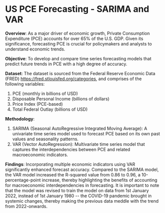 # US PCE Forecasting - SARIMA and VAR
**Overview**:
As a major driver of economic growth, Private Consumption Expenditure (PCE) accounts for over 65% of the U.S. GDP. Given its significance, forecasting PCE is crucial for policymakers and analysts to understand economic trends.

**Objective**:
To develop and compare time series forecasting models that predict future trends in PCE with a high degree of accuracy.

**Dataset**:
The dataset is sourced from the Federal Reserve Economic Data (FRED) <https://fred.stlouisfed.org/categories>, and comprises of the following variables:
1. PCE (monthly in billions of USD)
2. Disposable Personal Income (billions of dollars)
3. Price Index (PCE-based)
4. Total Federal Outlay (billions of USD)
   
**Methodology**:
1. SARIMA (Seasonal AutoRegressive Integrated Moving Average):
   A univariate time series model used to forecast PCE based on its own past values and seasonality patterns.
3. VAR (Vector AutoRegression):
   Multivariate time series model that captures the interdependencies between PCE and related macroeconomic indicators.

**Findings**:
Incorporating multiple economic indicators using VAR significantly enhanced forecast accuracy. Compared to the SARIMA model, the VAR model increased the R-squared value from 0.86 to 0.96, a 10-percentage-point increase, thereby highlighting the benefits of accounting for macroeconomic interdependencies in forecasting. It is important to note that the model was revised to train the model on data from 1st January 2022, instead of 1st January 1980 -- the COVID-19 pandemic brought in systemic changes, thereby making the previous data meddle with the trend from 2022-onwards.
